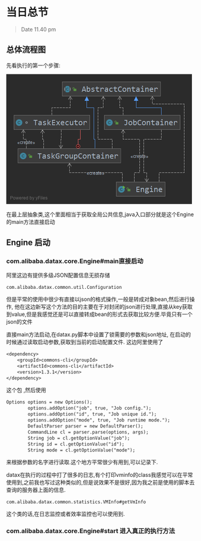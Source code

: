 # 当日总节

> Date 11.40 pm

## 总体流程图

先看执行的第一个步骤:

![流程图](../pic/Engine2.png)

在最上层抽象类,这个里面相当于获取全局公共信息,java入口部分就是这个Engine的main方法直接启动

## Engine 启动

### com.alibaba.datax.core.Engine#main直接启动

阿里这边有提供多级JSON配置信息无损存储
```
com.alibaba.datax.common.util.Configuration
```
但是平常的使用中很少有直接以json的格式操作,一般是转成对象bean,然后进行操作,
他在这边新写这个方法的目的主要在于对封闭的json进行处理,直接从key获取到value,但是我感觉还是可以直接转成bean的形式去获取比较方便.毕竟只有一个json的文件

直接main方法启动,在datax.py脚本中设置了锁需要的参数和json地址, 在启动的时候通过读取启动参数,获取到当前的启动配置文件.
这边阿里使用了
```
<dependency>
    <groupId>commons-cli</groupId>
    <artifactId>commons-cli</artifactId>
    <version>1.3.1</version>
</dependency>
```
这个包 ,然后使用
```
Options options = new Options();
		options.addOption("job", true, "Job config.");
		options.addOption("id", true, "Job unique id.");
		options.addOption("mode", true, "Job runtime mode.");
		DefaultParser parser = new DefaultParser();
		CommandLine cl = parser.parse(options, args);
		String job = cl.getOptionValue("job");
		String id = cl.getOptionValue("id");
		String mode = cl.getOptionValue("mode");
```
来根据参数的名字进行读取.这个地方平常很少有用到,可以记录下.

datax在执行的过程中打了很多的日志,有个打印vminfo的class我感觉可以在平常使用到,之前我也写过这种类似的,但是说效果不是很好,因为我之前是使用的脚本去查询的服务器上面的信息.
```
com.alibaba.datax.common.statistics.VMInfo#getVmInfo
```
这个类的话,在日志监控或者效率监控也可以使用到.

### com.alibaba.datax.core.Engine#start 进入真正的执行方法
